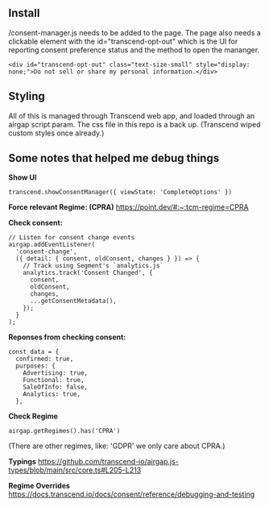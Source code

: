 ## Install
/consent-manager.js needs to be added to the page.
The page also needs a clickable element with the id="transcend-opt-out" which is the UI for reporting consent preference status and the method to open the mananger.
```
<div id="transcend-opt-out" class="text-size-small" style="display: none;">Do not sell or share my personal information.</div>
```


## Styling
All of this is managed through Transcend web app, and loaded through an airgap script param.
The css file in this repo is a back up. (Transcend wiped custom styles once already.)

## Some notes that helped me debug things

**Show UI**
```
transcend.showConsentManager({ viewState: 'CompleteOptions' })
 ```
**Force relevant Regime: (CPRA)**
https://point.dev/#:~:tcm-regime=CPRA

**Check consent:**
```
// Listen for consent change events
airgap.addEventListener(
  'consent-change',
  ({ detail: { consent, oldConsent, changes } }) => {
    // Track using Segment's `analytics.js`
    analytics.track('Consent Changed', {
      consent,
      oldConsent,
      changes,
      ...getConsentMetadata(),
    });
  }
);
```
**Reponses from checking consent:**
```
const data = {
  confirmed: true,
  purposes: {
    Advertising: true,
    Functional: true,
    SaleOfInfo: false,
    Analytics: true,
  },
```
**Check Regime**
```
airgap.getRegimes().has('CPRA')
```
(There are other regimes, like: 'GDPR' we only care about CPRA.)

**Typings**
https://github.com/transcend-io/airgap.js-types/blob/main/src/core.ts#L205-L213

**Regime Overrides**
https://docs.transcend.io/docs/consent/reference/debugging-and-testing

